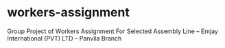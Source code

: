 # workers-assignment
Group Project of Workers Assignment For Selected Assembly Line – Emjay International (PVT) LTD – Panvila Branch
